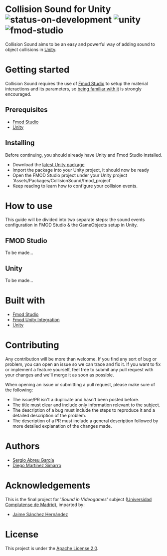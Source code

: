# Collision Sound for Unity </br> ![status-on-development](https://img.shields.io/badge/On-DEVELOPMENT-ff69b4) ![unity](https://img.shields.io/badge/Unity-2019-informational) ![fmod-studio](https://img.shields.io/badge/FMOD-Studio-informational)

Collision Sound aims to be an easy and powerful way of adding sound to
object collisions in [Unity](https://unity.com/).

# Getting started
Collision Sound requires the use of [Fmod Studio](https://www.fmod.com/studio)
to setup the material interactions and its parameters, so
[being familiar with it](https://www.fmod.com/learn) is strongly encouraged.

## Prerequisites
- [Fmod Studio](https://www.fmod.com/studio)
- [Unity](https://unity.com/)

## Installing
Before continuing, you should already have Unity and Fmod Studio installed.

- Download the [latest Unity package](https://github.com/Sag-Dev/physical-sound/releases)
- Import the package into your Unity project, it should now be ready
- Open the FMOD Studio project under your Unity project 'Assets/Packages/CollisionSound/fmod_project'
- Keep reading to learn how to configure your collision events.

# How to use
This guide will be divided into two separate steps: the sound events configuration
in FMOD Studio & the GameObjects setup in Unity.

## FMOD Studio
To be made...

## Unity
To be made...

# Built with
- [Fmod Studio](https://www.fmod.com/studio)
- [Fmod Unity Integration](https://www.fmod.com/resources/documentation-unity)
- [Unity](https://unity.com/)

# Contributing
Any contribution will be more than welcome. If you find any sort of bug or
problem, you can open an issue so we can trace and fix it. If you want to fix
or implement a feature yourself, feel free to submit any pull request with your
changes and we'll merge it as soon as possible.

When opening an issue or submitting a pull request, please make sure of the
following:

- The issue/PR isn't a duplicate and hasn't been posted before.
- The title must clear and include only information relevant to the subject.
- The description of a bug must include the steps to reproduce it and a detailed
description of the problem.
- The description of a PR must include a general description followed by more detailed
explanation of the changes made.

# Authors
- [Sergio Abreu García](https://sag-dev.com)
- [Diego Martínez Simarro](https://github.com/dimart10)

# Acknowledgements
This is the final project for '*Sound in Videogames*' subject ([Universidad Complutense de Madrid](https://www.ucm.es/)), imparted by:
- [Jaime Sánchez Hernández](http://gpd.sip.ucm.es/jaime/)

# License
This project is under the
[Apache License 2.0](https://github.com/Sag-Dev/physical-sound/blob/master/LICENSE).
